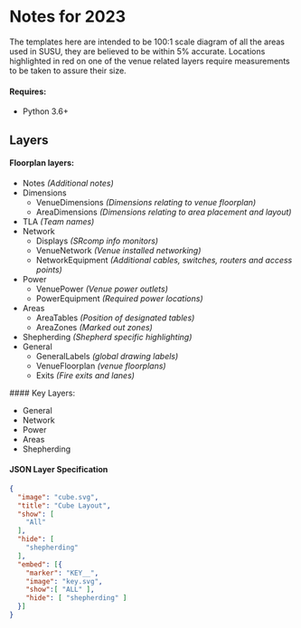 # Notes for 2023

The templates here are intended to be 100:1 scale diagram of all the areas used in SUSU, they are believed to be within 5% accurate.
Locations highlighted in red on one of the venue related layers require measurements to be taken to assure their size.

#### Requires:
- Python 3.6+


## Layers
#### Floorplan layers:
- Notes *(Additional notes)*
- Dimensions
  - VenueDimensions *(Dimensions relating to venue floorplan)*
  - AreaDimensions *(Dimensions relating to area placement and layout)*
- TLA *(Team names)*
- Network
  - Displays *(SRcomp info monitors)*
  - VenueNetwork *(Venue installed networking)*
  - NetworkEquipment *(Additional cables, switches, routers and access points)*
- Power
  - VenuePower *(Venue power outlets)*
  - PowerEquipment *(Required power locations)*
- Areas
  - AreaTables *(Position of designated tables)*
  - AreaZones *(Marked out zones)*
- Shepherding *(Shepherd specific highlighting)*
- General
  - GeneralLabels *(global drawing labels)*
  - VenueFloorplan *(venue floorplans)*
  - Exits *(Fire exits and lanes)*


#### Key Layers:
- General
- Network
- Power
- Areas
- Shepherding


#### JSON Layer Specification
```json
{
  "image": "cube.svg",
  "title": "Cube Layout",
  "show": [
    "All"
  ],
  "hide": [
    "shepherding"
  ],
  "embed": [{
    "marker": "KEY__",
    "image": "key.svg",
    "show":[ "ALL" ],
    "hide": [ "shepherding" ]
  }]
}
```
